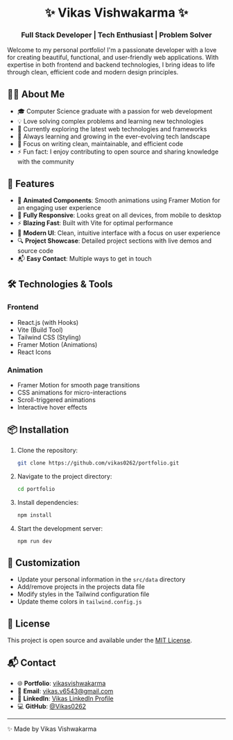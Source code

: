 <div align="center">
  <h1>✨ Vikas Vishwakarma ✨</h1>
  <h3>Full Stack Developer | Tech Enthusiast | Problem Solver</h3>
</div>

Welcome to my personal portfolio! I'm a passionate developer with a love for creating beautiful, functional, and user-friendly web applications. With expertise in both frontend and backend technologies, I bring ideas to life through clean, efficient code and modern design principles.

## 👨‍💻 About Me

- 🎓 Computer Science graduate with a passion for web development
- 💡 Love solving complex problems and learning new technologies
- 🚀 Currently exploring the latest web technologies and frameworks
- 🌱 Always learning and growing in the ever-evolving tech landscape
- 🎯 Focus on writing clean, maintainable, and efficient code
- ⚡ Fun fact: I enjoy contributing to open source and sharing knowledge with the community

## 🚀 Features

- 💫 **Animated Components**: Smooth animations using Framer Motion for an engaging user experience
- 📱 **Fully Responsive**: Looks great on all devices, from mobile to desktop
- ⚡ **Blazing Fast**: Built with Vite for optimal performance
- 🎨 **Modern UI**: Clean, intuitive interface with a focus on user experience
- 🔍 **Project Showcase**: Detailed project sections with live demos and source code
- 📬 **Easy Contact**: Multiple ways to get in touch

## 🛠️ Technologies & Tools

### Frontend
- React.js (with Hooks)
- Vite (Build Tool)
- Tailwind CSS (Styling)
- Framer Motion (Animations)
- React Icons

### Animation
- Framer Motion for smooth page transitions
- CSS animations for micro-interactions
- Scroll-triggered animations
- Interactive hover effects

## 📦 Installation

1. Clone the repository:
   ```bash
   git clone https://github.com/vikas0262/portfolio.git
   ```
2. Navigate to the project directory:
   ```bash
   cd portfolio
   ```
3. Install dependencies:
   ```bash
   npm install
   ```
4. Start the development server:
   ```bash
   npm run dev
   ```

## 🎨 Customization

- Update your personal information in the `src/data` directory
- Add/remove projects in the projects data file
- Modify styles in the Tailwind configuration file
- Update theme colors in `tailwind.config.js`

## 📝 License

This project is open source and available under the [MIT License](LICENSE).

## 📬 Contact

- 🌐 **Portfolio**: [vikasvishwakarma](http://vikas-vishwakarma.vercel.app/)
- 📧 **Email**: vikas.v6543@gmail.com
- 💼 **LinkedIn**: [Vikas LinkedIn Profile](https://www.linkedin.com/in/vikas-vishwakarma-9a2343244/)
- 💻 **GitHub**: [@Vikas0262](https://github.com/vikas0262)

---

✨ Made by Vikas Vishwakarma
